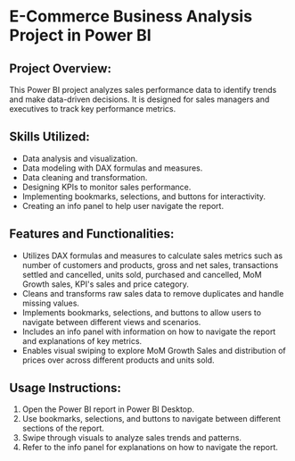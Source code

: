 # E-Commerce Business Analysis Project in Power BI

## Project Overview:
This Power BI project analyzes sales performance data to identify trends and make data-driven decisions. It is designed for sales managers and executives to track key performance metrics.


## Skills Utilized:
- Data analysis and visualization.
- Data modeling with DAX formulas and measures.
- Data cleaning and transformation.
- Designing KPIs to monitor sales performance.
- Implementing bookmarks, selections, and buttons for interactivity.
- Creating an info panel to help user navigate the report.

## Features and Functionalities:
- Utilizes DAX formulas and measures to calculate sales metrics such as number of customers and products, gross and net sales, transactions settled and cancelled, units sold, purchased and cancelled, MoM Growth sales, KPI's sales and price category.
- Cleans and transforms raw sales data to remove duplicates and handle missing values.
- Implements bookmarks, selections, and buttons to allow users to navigate between different views and scenarios.
- Includes an info panel with information on how to navigate the report and explanations of key metrics.
- Enables visual swiping to explore MoM Growth Sales and distribution of prices over across different products and units sold.

## Usage Instructions:
1. Open the Power BI report in Power BI Desktop.
2. Use bookmarks, selections, and buttons to navigate between different sections of the report.
3. Swipe through visuals to analyze sales trends and patterns.
5. Refer to the info panel for explanations on how to navigate the report.

   
